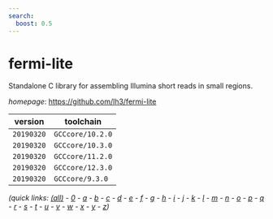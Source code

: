 ```yaml
---
search:
  boost: 0.5
---
```

# fermi-lite

Standalone C library for assembling Illumina short reads in small regions.

*homepage*: <https://github.com/lh3/fermi-lite>

version | toolchain
--------|----------
``20190320`` | ``GCCcore/10.2.0``
``20190320`` | ``GCCcore/10.3.0``
``20190320`` | ``GCCcore/11.2.0``
``20190320`` | ``GCCcore/12.3.0``
``20190320`` | ``GCCcore/9.3.0``


*(quick links: [(all)](../index.md) - [0](../0/index.md) - [a](../a/index.md) - [b](../b/index.md) - [c](../c/index.md) - [d](../d/index.md) - [e](../e/index.md) - [f](../f/index.md) - [g](../g/index.md) - [h](../h/index.md) - [i](../i/index.md) - [j](../j/index.md) - [k](../k/index.md) - [l](../l/index.md) - [m](../m/index.md) - [n](../n/index.md) - [o](../o/index.md) - [p](../p/index.md) - [q](../q/index.md) - [r](../r/index.md) - [s](../s/index.md) - [t](../t/index.md) - [u](../u/index.md) - [v](../v/index.md) - [w](../w/index.md) - [x](../x/index.md) - [y](../y/index.md) - [z](../z/index.md))*

